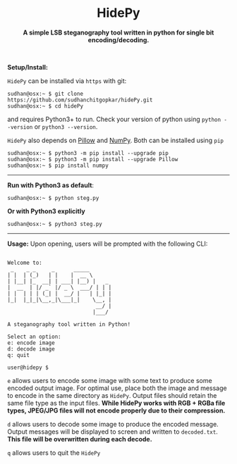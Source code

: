 <h1 align="center"><b>HidePy</b></h1>
<p align="center"><b>A simple LSB steganography tool written in python for single bit encoding/decoding.</b></p>
</br>

**Setup/Install:**

`HidePy` can be installed via `https` with git:

```console
sudhan@osx:~ $ git clone https://github.com/sudhanchitgopkar/hidePy.git
sudhan@osx:~ $ cd hidePy
```

and requires Python3+ to run. Check your version of python using `python --version` or `python3 --version`.

`HidePy` also depends on [Pillow](https://pillow.readthedocs.io/en/stable/) and [NumPy](https://numpy.org/). Both can be installed using `pip`
```console
sudhan@osx:~ $ python3 -m pip install --upgrade pip
sudhan@osx:~ $ python3 -m pip install --upgrade Pillow
sudhan@osx:~ $ pip install numpy
```
---
**Run with Python3 as default**:
```console
sudhan@osx:~ $ python steg.py
```
**Or with Python3 explicitly**
```console
sudhan@osx:~ $ python3 steg.py
```
---
**Usage:**
Upon opening, users will be prompted with the following CLI:

```console

Welcome to:
 _    _ _     _      _____
| |  | (_)   | |    |  __ \
| |__| |_  __| | ___| |__) |   _
|  __  | |/ _` |/ _ \  ___/ | | |
| |  | | | (_| |  __/ |   | |_| |
|_|  |_|_|\__,_|\___|_|    \__, |
                            __/ |
                           |___/

A steganography tool written in Python!

Select an option:
e: encode image
d: decode image
q: quit

user@hidepy $
```

`e` allows users to encode some image with some text to produce some encoded output image. For optimal use, place both the image and message to encode in the same directory as `HidePy`. Output files should retain the same file type as the input files. **While HidePy works with RGB + RGBa file types, JPEG/JPG files will not encode properly due to their compression.**

`d` allows users to decode some image to produce the encoded message. Output messages will be displayed to screen and written to `decoded.txt`. **This file will be overwritten during each decode.**

`q` allows users to quit the `HidePy`

